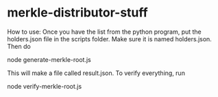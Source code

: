 # merkle-distributor-stuff
How to use:
Once you have the list from the python program, put the holders.json file in the scripts folder. Make sure it is named holders.json. Then do 

node generate-merkle-root.js

This will make a file called result.json. To verify everything, run

node verify-merkle-root.js



